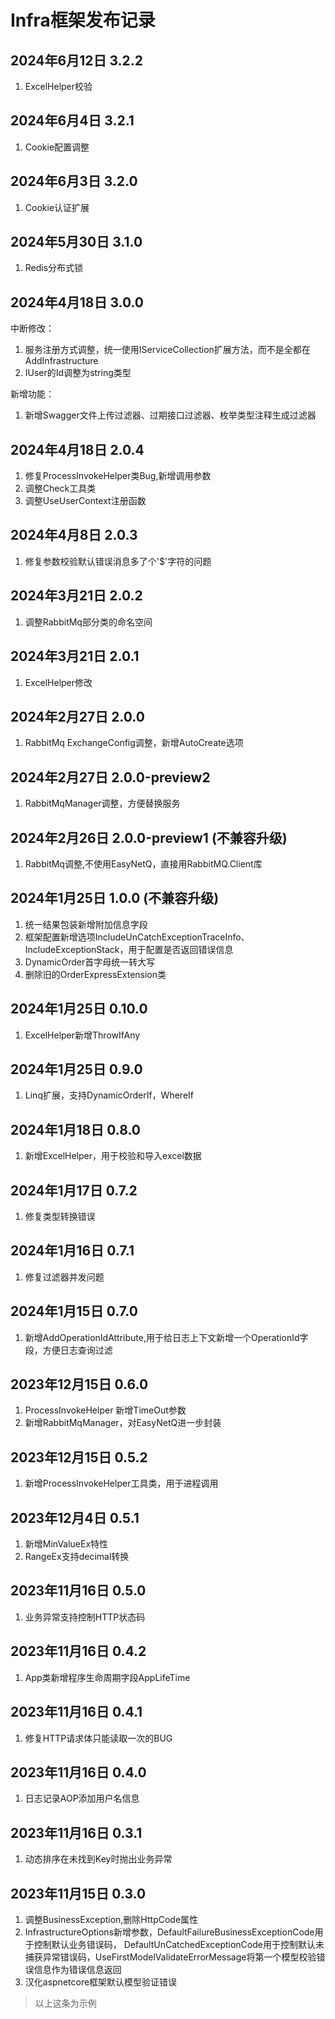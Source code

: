 # Infra框架发布记录

## 2024年6月12日 3.2.2

1. ExcelHelper校验

## 2024年6月4日 3.2.1

1. Cookie配置调整

## 2024年6月3日 3.2.0

1. Cookie认证扩展

## 2024年5月30日 3.1.0

1. Redis分布式锁

## 2024年4月18日 3.0.0

中断修改：

1. 服务注册方式调整，统一使用IServiceCollection扩展方法，而不是全都在AddInfrastructure
2. IUser的Id调整为string类型

新增功能：

1. 新增Swagger文件上传过滤器、过期接口过滤器、枚举类型注释生成过滤器

## 2024年4月18日 2.0.4

1. 修复ProcessInvokeHelper类Bug,新增调用参数
2. 调整Check工具类
3. 调整UseUserContext注册函数

## 2024年4月8日 2.0.3

1. 修复参数校验默认错误消息多了个'$'字符的问题

## 2024年3月21日 2.0.2

1. 调整RabbitMq部分类的命名空间

## 2024年3月21日 2.0.1

1. ExcelHelper修改

## 2024年2月27日 2.0.0

1. RabbitMq ExchangeConfig调整，新增AutoCreate选项

## 2024年2月27日 2.0.0-preview2

1. RabbitMqManager调整，方便替换服务

## 2024年2月26日 2.0.0-preview1 (不兼容升级) 

1. RabbitMq调整,不使用EasyNetQ，直接用RabbitMQ.Client库

## 2024年1月25日 1.0.0 (不兼容升级)

1. 统一结果包装新增附加信息字段
2. 框架配置新增选项IncludeUnCatchExceptionTraceInfo、IncludeExceptionStack，用于配置是否返回错误信息
3. DynamicOrder首字母统一转大写
4. 删除旧的OrderExpressExtension类

## 2024年1月25日 0.10.0

1. ExcelHelper新增ThrowIfAny

## 2024年1月25日 0.9.0

1. Linq扩展，支持DynamicOrderIf，WhereIf

## 2024年1月18日 0.8.0

1. 新增ExcelHelper，用于校验和导入excel数据

## 2024年1月17日 0.7.2

1. 修复类型转换错误

## 2024年1月16日 0.7.1

1. 修复过滤器并发问题

## 2024年1月15日 0.7.0

1. 新增AddOperationIdAttribute,用于给日志上下文新增一个OperationId字段，方便日志查询过滤

## 2023年12月15日 0.6.0

1. ProcessInvokeHelper 新增TimeOut参数
2. 新增RabbitMqManager，对EasyNetQ进一步封装

## 2023年12月15日 0.5.2

1. 新增ProcessInvokeHelper工具类，用于进程调用

## 2023年12月4日 0.5.1

1. 新增MinValueEx特性
2. RangeEx支持decimal转换

## 2023年11月16日 0.5.0

1. 业务异常支持控制HTTP状态码

## 2023年11月16日 0.4.2

1. App类新增程序生命周期字段AppLifeTime

## 2023年11月16日 0.4.1

1. 修复HTTP请求体只能读取一次的BUG

## 2023年11月16日 0.4.0

1. 日志记录AOP添加用户名信息

## 2023年11月16日 0.3.1

1. 动态排序在未找到Key时抛出业务异常

## 2023年11月15日 0.3.0

1. 调整BusinessException,删除HttpCode属性
2. InfrastructureOptions新增参数，DefaultFailureBusinessExceptionCode用于控制默认业务错误码，
DefaultUnCatchedExceptionCode用于控制默认未捕获异常错误码，UseFirstModelValidateErrorMessage将第一个模型校验错误信息作为错误信息返回
3. 汉化aspnetcore框架默认模型验证错误

> 以上这条为示例